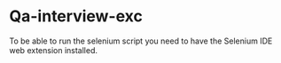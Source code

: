 # Qa-interview-exc

To be able to run the selenium script you need to have the Selenium IDE web extension installed.
